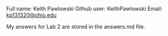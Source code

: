 Full name: Keith Pawlowski
Github user: KeithPawlowski
Email: kp131320@ohio.edu

My answers for Lab 2 are stored in the answers.md file.